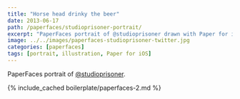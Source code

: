 ```yaml
---
title: "Horse head drinky the beer"
date: 2013-06-17
path: /paperfaces/studioprisoner-portrait/
excerpt: "PaperFaces portrait of @studioprisoner drawn with Paper for iOS on an iPad."
image: ../../images/paperfaces-studioprisoner-twitter.jpg
categories: [paperfaces]
tags: [portrait, illustration, Paper for iOS]
---
```


PaperFaces portrait of [@studioprisoner](https://twitter.com/studioprisoner).

{% include_cached boilerplate/paperfaces-2.md %}
